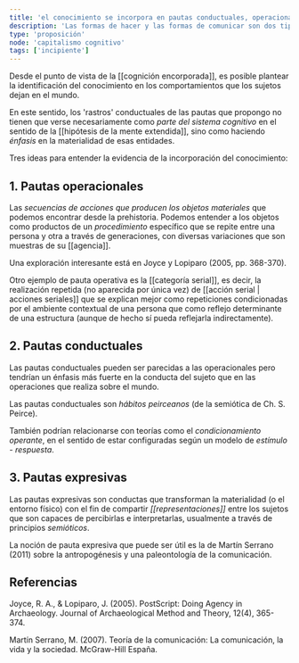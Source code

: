 ```yaml
---
title: 'el conocimiento se incorpora en pautas conductuales, operacionales o expresivas'
description: 'Las formas de hacer y las formas de comunicar son dos tipos de evidencias del conocimiento social'
type: 'proposición'
node: 'capitalismo cognitivo'
tags: ['incipiente']
---
```


Desde el punto de vista de la [[cognición encorporada]], es posible plantear la identificación del conocimiento en los comportamientos que los sujetos dejan en el mundo. 

En este sentido, los 'rastros' conductuales de las pautas que propongo no tienen que verse necesariamente como *parte del sistema cognitivo* en el sentido de la [[hipótesis de la mente extendida]], sino como haciendo *énfasis* en la materialidad de esas entidades.

Tres ideas para entender la evidencia de la incorporación del conocimiento: 

## 1. Pautas operacionales

Las *secuencias de acciones que producen los objetos materiales* que podemos encontrar desde la prehistoria. Podemos entender a los objetos como productos de un *procedimiento* específico que se repite entre una persona y otra a través de generaciones, con diversas variaciones que son muestras de su [[agencia]].

Una exploración interesante está en Joyce y Lopiparo (2005, pp. 368-370).

Otro ejemplo de pauta operativa es la [[categoría serial]], es decir, la realización repetida (no aparecida por única vez) de [[acción serial | acciones seriales]] que se explican mejor como repeticiones condicionadas por el ambiente contextual de una persona que como reflejo determinante de una estructura (aunque de hecho sí pueda reflejarla indirectamente).

## 2. Pautas conductuales

Las pautas conductuales pueden ser parecidas a las operacionales pero tendrían un énfasis más fuerte en la conducta del sujeto que en las operaciones que realiza sobre el mundo.

Las pautas conductuales son *hábitos peirceanos* (de la semiótica de Ch. S. Peirce).

También podrían relacionarse con teorías como el *condicionamiento operante*, en el sentido de estar configuradas según un modelo de *estímulo - respuesta*.

## 3. Pautas expresivas

Las pautas expresivas son conductas que transforman la materialidad (o el entorno físico) con el fin de compartir *[[representaciones]]* entre los sujetos que son capaces de percibirlas e interpretarlas, usualmente a través de principios *semióticos*.

La noción de pauta expresiva que puede ser útil es la de Martín Serrano (2011) sobre la antropogénesis y una paleontología de la comunicación.

## Referencias

Joyce, R. A., & Lopiparo, J. (2005). PostScript: Doing Agency in Archaeology. Journal of Archaeological Method and Theory, 12(4), 365-374.

Martín Serrano, M. (2007). Teoría de la comunicación: La comunicación, la vida y la sociedad. McGraw-Hill España.
